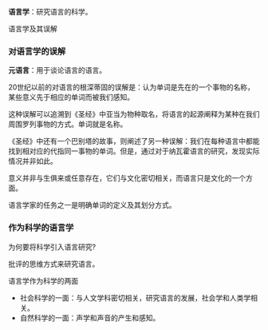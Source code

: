 **语言学**：研究语言的科学。

语言学及其误解

### 对语言学的误解

**元语言**：用于谈论语言的语言。

20世纪以前的对语言的根深蒂固的误解是：认为单词是先在的一个事物的名称，某些意义先于相应的单词而被我们感知。

这种误解可以追溯到《圣经》中亚当为物种取名，将语言的起源阐释为某种在我们周围罗列事物的方式。单词就是名称。

《圣经》中还有一个巴别塔的故事，则阐述了另一种误解：我们在每种语言中都能找到相对应的代指同一事物的单词。但是，通过对于纳瓦霍语言的研究，发现实际情况并非如此。

意义并非与生俱来或任意存在，它们与文化密切相关，而语言只是文化的一个方面。

语言学家的任务之一是明确单词的定义及其划分方式。


### 作为科学的语言学

为何要将科学引入语言研究?

批评的思维方式来研究语言。

语言学作为科学的两面
+ 社会科学的一面：与人文学科密切相关，研究语言的发展，社会学和人类学相关。
+ 自然科学的一面：声学和声音的产生和感知。








